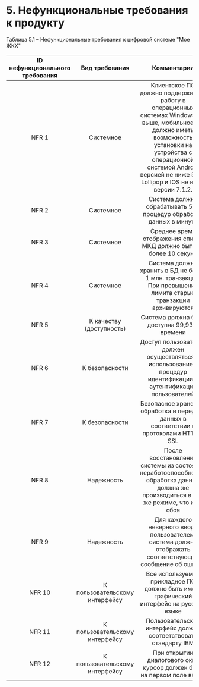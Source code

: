 # 5. Нефункциональные требования к продукту

Таблица 5.1 – Нефункциональные требования к цифровой системе "Мое ЖКХ"

| **ID нефункционального требования** | **Вид требования** |Комментарии|
|:-:|:-:|:-:|
| NFR 1 | Системное | Клиентское ПО должно поддерживать работу в операционных системах Windows 7 и выше, мобильное ПО должно иметь возможность установки на устройства с операционной системой Android версией не ниже 5.1.1 Lollipop и IOS не ниже версии 7.1.2.  |
| NFR 2 | Системное | Система должна обрабатывать 500 процедур обработки данных в минуту |
| NFR 3 | Системное | Среднее время отображения списка МКД должно быть не более 10 секунд |
| NFR 4 | Системное | Система должна хранить в БД не более 1 млн. транзакций. При превышении лимита старые транзакции архивируются |
| NFR 5 | К качеству (доступность) | Система должна быть доступна 99,93% времени|
| NFR 6 | К безопасности | Доступ пользователей должен осуществляться с использованием процедур идентификации и аутентификации пользователей|
| NFR 7 | К безопасности | Безопасное хранение, обработка и передача данных в соответствии с протоколами HTTPS, SSL|
| NFR 8 | Надежность | После восстановления системы из состояния неработоспособности, обработка данных должна же производиться в том же режиме, что и до сбоя |
| NFR 9 | Надежность | Для каждого неверного ввода пользователем, система должна отображать соответствующие сообщение об ошибке |
| NFR 10 | К пользовательскому интерфейсу | Все используемое прикладное ПО должно быть иметь графический интерфейс на русском языке |
| NFR 11 | К пользовательскому интерфейсу | Пользовательский интерфейс должен соответствовать стандарту IBM |
| NFR 12 | К пользовательскому интерфейсу | При открытии диалогового окна курсор должен быть на первом поле ввода |

